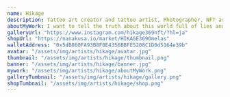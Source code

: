 ```yaml
---
name: Hikage
description: Tattoo art creator and tattoo artist, Photographer, NFT artist, Create a mix of traditional design and photography. I like cyberpunk
aboutMyWork: I want to tell the truth about this world full of lies and deceit by taking pictures and mixing them with tattoo designs. I want to use urban night scenes and neon lights to represent the light, and tattoo designs to represent the shadows. Where there is light, there is always shadow. Where there is newness, there is history. Where there is joy, there is sorrow I want to create art that can gently accompany someone's melancholy.
galleryUrl: "https://www.instagram.com/hikage369nft/?hl=ja"
shopUrl: "https://nanakusa.io/market/HIKAGE369Omelas"
walletAddress: "0x5dB860FA93B8F0E4356BBFE5208C1D0d5164e39b"
avatar: "/assets/img/artists/hikage/avatar.jpg"
thumbnail: "/assets/img/artists/hikage/thumbnail.png"
banner: "/assets/img/artists/hikage/banner.jpg"
mywork: "/assets/img/artists/hikage/aboutMyWork.png"
galleryTumbnail: "/assets/img/artists/hikage/gallery.png"
shopTumbnail: "/assets/img/artists/hikage/shop.png"
---
```

